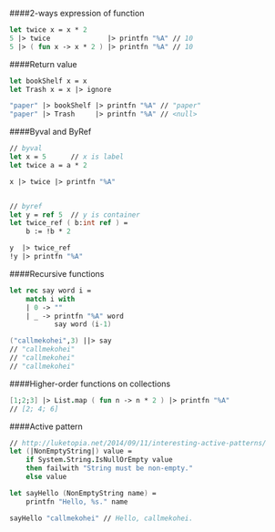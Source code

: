 ####2-ways expression of function
```fsharp
let twice x = x * 2
5 |> twice              |> printfn "%A" // 10
5 |> ( fun x -> x * 2 ) |> printfn "%A" // 10
```

####Return value
```fsharp
let bookShelf x = x 
let Trash x = x |> ignore

"paper" |> bookShelf |> printfn "%A" // "paper"
"paper" |> Trash     |> printfn "%A" // <null>
```

####Byval and ByRef
```fsharp
// byval
let x = 5      // x is label
let twice a = a * 2

x |> twice |> printfn "%A"


// byref
let y = ref 5  // y is container
let twice_ref ( b:int ref ) =
    b := !b * 2

y  |> twice_ref
!y |> printfn "%A"

```

####Recursive functions
```fsharp
let rec say word i =
    match i with
    | 0 -> ""
    | _ -> printfn "%A" word
           say word (i-1)

("callmekohei",3) ||> say
// "callmekohei"
// "callmekohei"
// "callmekohei"
```

####Higher-order functions on collections
```fsharp
[1;2;3] |> List.map ( fun n -> n * 2 ) |> printfn "%A"
// [2; 4; 6]
```

####Active pattern
```fsharp
// http://luketopia.net/2014/09/11/interesting-active-patterns/
let (|NonEmptyString|) value =
    if System.String.IsNullOrEmpty value
    then failwith "String must be non-empty."
    else value

let sayHello (NonEmptyString name) =
    printfn "Hello, %s." name

sayHello "callmekohei" // Hello, callmekohei.
```
